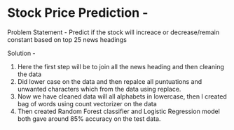 # Stock Price Prediction - 

Problem Statement -
Predict if the stock will increace or decrease/remain constant based on top 25 news headings

Solution -
1) Here the first step will be to join all the news heading and then cleaning the data
2) Did lower case on the data and then repalce all puntuations and unwanted characters which from the data using replace.
3) Now we have cleaned data will all alphabets in lowercase, then I created bag of words using count vectorizer on the data
4) Then created Random Forest classifier and Logistic Regression model both gave around 85% accuracy on the test data.

